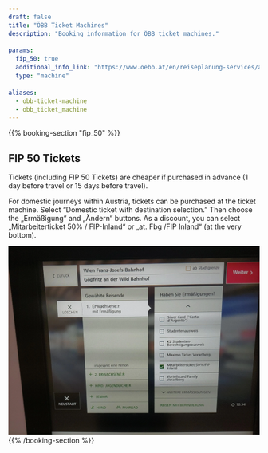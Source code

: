 ```yaml
---
draft: false
title: "ÖBB Ticket Machines"
description: "Booking information for ÖBB ticket machines."

params:
  fip_50: true
  additional_info_link: "https://www.oebb.at/en/reiseplanung-services/am-bahnhof/ticketautomat"
  type: "machine"

aliases:
  - obb-ticket-machine
  - obb_ticket_machine
---
```


{{% booking-section "fip_50" %}}

## FIP 50 Tickets

Tickets (including FIP 50 Tickets) are cheaper if purchased in advance (1 day before travel or 15 days before travel).

For domestic journeys within Austria, tickets can be purchased at the ticket machine. Select “Domestic ticket with destination selection.” Then choose the „Ermäßigung“ and „Ändern“ buttons. As a discount, you can select „Mitarbeiterticket 50% / FIP-Inland“ or „at. Fbg /FIP Inland“ (at the very bottom).

![FIP 50 Tickets at the ÖBB ticket machine](oebb-ticket-machine.webp)
{{% /booking-section %}}
